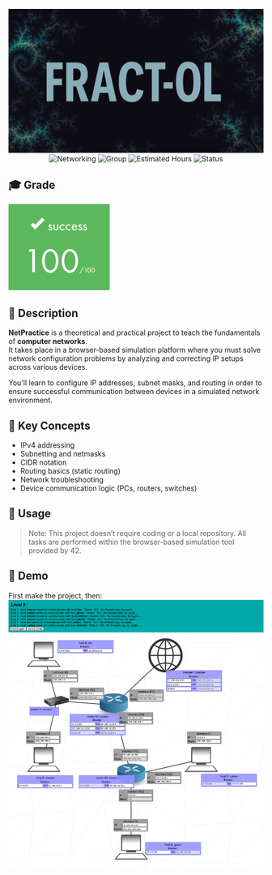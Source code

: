 <div align="center">

![Banner](assets/banner.png)  
![Networking](https://img.shields.io/badge/Networking-TCP/IP-lightblue)
![Group](https://img.shields.io/badge/Group-Solo-teal)
![Estimated Hours](https://img.shields.io/badge/Estimated%20Hours-50h-blue)
![Status](https://img.shields.io/badge/Status-Completed-brightgreen)

</div>

## 🎓 Grade
![Grade](assets/grade.png)

## 📘 Description

**NetPractice** is a theoretical and practical project to teach the fundamentals of **computer networks**.  
It takes place in a browser-based simulation platform where you must solve network configuration problems by analyzing and correcting IP setups across various devices.

You'll learn to configure IP addresses, subnet masks, and routing in order to ensure successful communication between devices in a simulated network environment.

## 🧠 Key Concepts

- IPv4 addressing
- Subnetting and netmasks
- CIDR notation
- Routing basics (static routing)
- Network troubleshooting
- Device communication logic (PCs, routers, switches)

## 🚀 Usage

> Note: This project doesn’t require coding or a local repository. All tasks are performed within the browser-based simulation tool provided by 42.

## 🎥 Demo

First make the project, then:  
![Demo](assets/demo.png)

